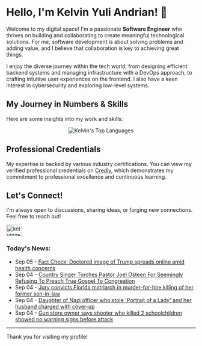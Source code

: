 # Hello, I'm Kelvin Yuli Andrian! 👋

Welcome to my digital space! I'm a passionate **Software Engineer** who thrives on building and collaborating to create meaningful technological solutions. For me, software development is about solving problems and adding value, and I believe that collaboration is key to achieving great things.

I enjoy the diverse journey within the tech world, from designing efficient backend systems and managing infrastructure with a DevOps approach, to crafting intuitive user experiences on the frontend. I also have a keen interest in cybersecurity and exploring low-level systems.

## My Journey in Numbers & Skills

Here are some insights into my work and skills:

<p align="center">
  <img src="https://github-readme-stats.vercel.app/api/top-langs/?username=kelvinzer0&layout=compact&theme=radical" alt="Kelvin's Top Languages" />
</p>

## Professional Credentials

My expertise is backed by various industry certifications. You can view my verified professional credentials on [Credly](https://www.credly.com/users/kelvin-yuli-andrian/badges), which demonstrates my commitment to professional excellence and continuous learning.

## Let's Connect!

I'm always open to discussions, sharing ideas, or forging new connections. Feel free to reach out!

<p align="left">
    <a href="https://linkedin.com/in/kelvinzero" target="blank"><img align="center" src="https://cdn.jsdelivr.net/npm/simple-icons@3.0.1/icons/linkedin.svg" alt="kelvinzero" height="30" width="40" /></a>
</p>

### Today's News:

<!-- feed start -->
- Sep 05 - [Fact Check: Doctored image of Trump spreads online amid health concerns](https://www.yahoo.com/news/articles/fact-check-doctored-image-trump-013000878.html)
- Sep 04 - [Country Singer Torches Pastor Joel Osteen For Seemingly Refusing To Preach True Gospel To Congreation](https://www.yahoo.com/entertainment/celebrity/articles/country-singer-torches-pastor-joel-223000069.html)
- Sep 04 - [Jury convicts Florida matriarch in murder-for-hire killing of her former son-in-law](https://www.yahoo.com/news/articles/jury-begins-deliberations-trial-florida-214409459.html)
- Sep 04 - [Daughter of Nazi officer who stole 'Portrait of a Lady' and her husband charged with cover-up](https://www.yahoo.com/news/articles/daughter-nazi-officer-stole-portrait-201940359.html)
- Sep 04 - [Gun store owner says shooter who killed 2 schoolchildren showed no warning signs before attack](https://www.yahoo.com/news/articles/gun-store-owner-says-shooter-193418987.html)
<!-- feed end -->

---

Thank you for visiting my profile!
